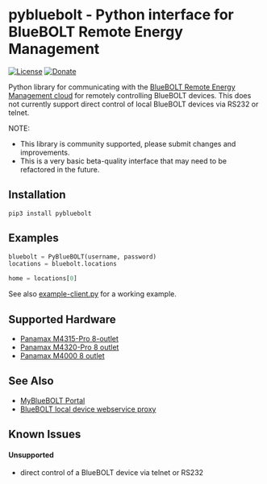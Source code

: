 # pybluebolt - Python interface for BlueBOLT Remote Energy Management

[![License](https://img.shields.io/badge/License-Apache%202.0-blue.svg)](https://opensource.org/licenses/Apache-2.0)
[![Donate](https://img.shields.io/badge/Donate-PayPal-green.svg)](https://www.paypal.com/cgi-bin/webscr?cmd=_donations&business=WREP29UDAMB6G)

Python library for communicating with the [BlueBOLT Remote Energy Management cloud](https://www.panamax.com/power-management/bluebolt-20-ip-power-management) for remotely controlling BlueBOLT devices. This does not currently support direct control of local BlueBOLT devices via RS232 or telnet.

NOTE:

* This library is community supported, please submit changes and improvements.
* This is a very basic beta-quality interface that may need to be refactored in the future.

## Installation

```
pip3 install pybluebolt
```

## Examples

```python
bluebolt = PyBlueBOLT(username, password)
locations = bluebolt.locations

home = locations[0]
```

See also [example-client.py](example-client.py) for a working example.

## Supported Hardware

* [Panamax M4315-Pro 8-outlet](https://www.amazon.com/Panamax-M4315-PRO-Bluebolt-Management-Monitoring/dp/B003XEAQTU?tag=rynoshark-20)
* [Panamax M4320-Pro 8 outlet](https://www.amazon.com/Panamax-M4320-Programmable-Power-Management/dp/B007I4GLQI?tag=rynoshark-20)
* [Panamax M4000 8 outlet](https://www.amazon.com/Panamax-Outlet-BlueBOLT-Programmable-Management/dp/B00WK646I4?tag=rynoshark-20)

## See Also

* [MyBlueBOLT Portal](https://www.mybluebolt.com/)
* [BlueBOLT local device webservice proxy](https://github.com/Tenflare/bluebolt-api)

## Known Issues

#### Unsupported

* direct control of a BlueBOLT device via telnet or RS232 
